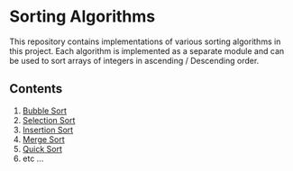 # Sorting Algorithms

This repository contains implementations of various sorting algorithms in this project. Each algorithm is implemented as a separate module and can be used to sort arrays of integers in ascending / Descending order.

## Contents

1. [Bubble Sort](#bubble-sort)
2. [Selection Sort](#selection-sort)
3. [Insertion Sort](#insertion-sort)
4. [Merge Sort](#merge-sort)
5. [Quick Sort](#quick-sort)
6. etc ...